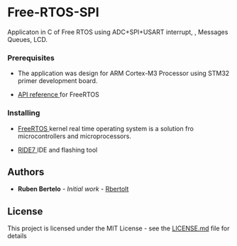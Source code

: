 # Free-RTOS-SPI

Applicaton in C of Free RTOS using ADC+SPI+USART interrupt, , Messages Queues, LCD. 


### Prerequisites

* The application was design for ARM Cortex-M3 Processor using STM32 primer development board.

* [API reference ](https://www.freertos.org/a00106.html) for FreeRTOS



### Installing



* [FreeRTOS ](http://www.dropwizard.io/1.0.2/docs/)kernel  real time operating system is a solution fro microcontrollers and microprocessors.

* [RIDE7 ](http://www.raisonance.com/ride7.html) IDE and flashing tool 


## Authors

* **Ruben Bertelo** - *Initial work* - [Rbertolt](https://github.com/Bertolt/)


## License

This project is licensed under the MIT License - see the [LICENSE.md](LICENSE.md) file for details